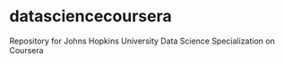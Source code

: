 # datasciencecoursera
Repository for Johns Hopkins University Data Science Specialization on Coursera  
